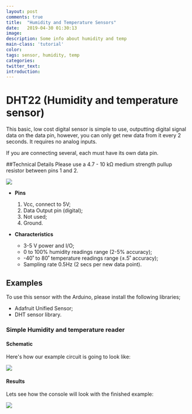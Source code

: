 ```yaml
---
layout: post
comments: true
title:  "Humidity and Temperature Sensors"
date:   2019-04-30 01:30:13
image: 
description: Some info about humidity and temp
main-class: 'tutorial'
color:
tags: sensor, humidity, temp
categories:
twitter_text:
introduction:
---
```


# DHT22 (Humidity and temperature sensor)

This basic, low cost digital sensor is simple to use, outputting digital signal data on the data pin, however, you can only get new data from it every 2 seconds. It requires no analog inputs.

If you are connecting several, each must have its own data pin.


##Technical Details
Please use a 4.7 - 10 kΩ medium strength pullup resistor between pins 1 and 2.  

![](/lab/assets/img/posts/humidity_temp_1.png)

* **Pins**
  1. Vcc, connect to 5V;
  2. Data Output pin  (digital);
  3. Not used;
  4. Ground.

* **Characteristics**
  * 3-5 V power and I/O;
  * 0 to 100% humidity readings range (2-5% accuracy);
  * -40˚ to 80˚ temperature readings range (±.5˚ accuracy);
  * Sampling rate 0.5Hz (2 secs per new data point).


## Examples
To use this sensor with the Arduino, please install the following libraries;
* Adafruit Unified Sensor;
* DHT sensor library.


### Simple Humidity and temperature reader
#### Schematic
Here's how our example circuit is going to look like:

![](/lab/assets/img/posts/humidity_temp_2.png)

#### Results
Lets see how the console will look with the finished example:

![](/lab/assets/img/posts/humidity_temp_1.gif)
